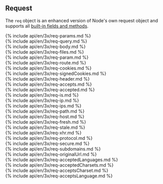 <h2 id="request">Request</h2>

The `req` object is an enhanced version of Node's own request object and supports all [built-in fields and methods](https://nodejs.org/api/http.html#http_class_http_incomingmessage).

<section markdown="1">
  {% include api/en/3x/req-params.md %}
</section>

<section markdown="1">
  {% include api/en/3x/req-query.md %}
</section>

<section markdown="1">
  {% include api/en/3x/req-body.md %}
</section>

<section markdown="1">
  {% include api/en/3x/req-files.md %}
</section>

<section markdown="1">
  {% include api/en/3x/req-param.md %}
</section>

<section markdown="1">
  {% include api/en/3x/req-route.md %}
</section>

<section markdown="1">
  {% include api/en/3x/req-cookies.md %}
</section>

<section markdown="1">
  {% include api/en/3x/req-signedCookies.md %}
</section>

<section markdown="1">
  {% include api/en/3x/req-header.md %}
</section>

<section markdown="1">
  {% include api/en/3x/req-accepts.md %}
</section>

<section markdown="1">
  {% include api/en/3x/req-accepted.md %}
</section>

<section markdown="1">
  {% include api/en/3x/req-is.md %}
</section>

<section markdown="1">
  {% include api/en/3x/req-ip.md %}
</section>

<section markdown="1">
  {% include api/en/3x/req-ips.md %}
</section>

<section markdown="1">
  {% include api/en/3x/req-path.md %}
</section>

<section markdown="1">
  {% include api/en/3x/req-host.md %}
</section>

<section markdown="1">
  {% include api/en/3x/req-fresh.md %}
</section>

<section markdown="1">
  {% include api/en/3x/req-stale.md %}
</section>

<section markdown="1">
  {% include api/en/3x/req-xhr.md %}
</section>

<section markdown="1">
  {% include api/en/3x/req-protocol.md %}
</section>

<section markdown="1">
  {% include api/en/3x/req-secure.md %}
</section>

<section markdown="1">
  {% include api/en/3x/req-subdomains.md %}
</section>

<section markdown="1">
  {% include api/en/3x/req-originalUrl.md %}
</section>

<section markdown="1">
  {% include api/en/3x/req-acceptedLanguages.md %}
</section>

<section markdown="1">
  {% include api/en/3x/req-acceptedCharsets.md %}
</section>

<section markdown="1">
  {% include api/en/3x/req-acceptsCharset.md %}
</section>

<section markdown="1">
  {% include api/en/3x/req-acceptsLanguage.md %}
</section>
